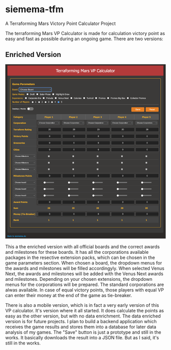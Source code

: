 # siemema-tfm
A Terraforming Mars Victory Point Calculator Project

The terraforming Mars VP Calculator is made for calculation victory point as easy and fast as possible during an ongoing game. There are two versions:

## Enriched Version
![enriched version](./documentation/vp_calculator_enriched.png)

This a the enriched version with all official boards and the correct awards and milestones for these boards. It has all the corporations available packages in the resective extension packs, which can be chosen in the game parameters section. When chosen a board, the dropdown menus for the awards and milestones will be filled accordingyly. When selected Venus Next, the awards and milestones will be added with the Venus Next awards and milestones. Depending on your chosen extensions, the dropdown menus for the corporations will be prepared. The standard corporations are alwas available. In case of equal victory points, those players with equal VP can enter their money at the end of the game as tie-breaker.

There is also a mobile version, which is in fact a very early version of this VP calculator. It's version where it all started. It does calculate the points as easy as the other version, but with no data enrichment. The data enriched version is for future projects. I plan to build a backend application which receives the game results and stores them into a database for later data analysis of my games. The "Save" button is just a prototype and still in the works. It basically downloads the result into a JSON file. But as I said, it's still in the works.
